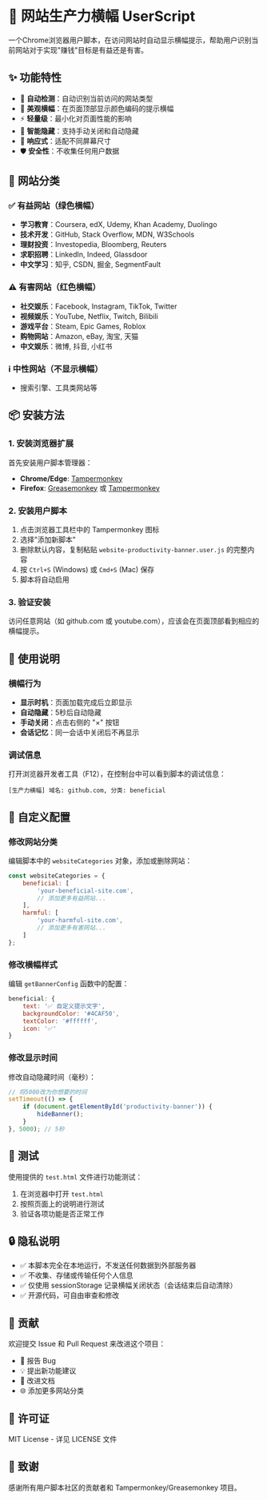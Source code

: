 # 🎯 网站生产力横幅 UserScript

一个Chrome浏览器用户脚本，在访问网站时自动显示横幅提示，帮助用户识别当前网站对于实现"赚钱"目标是有益还是有害。

## ✨ 功能特性

- 🚀 **自动检测**：自动识别当前访问的网站类型
- 🎨 **美观横幅**：在页面顶部显示颜色编码的提示横幅
- ⚡ **轻量级**：最小化对页面性能的影响
- 🔧 **智能隐藏**：支持手动关闭和自动隐藏
- 📱 **响应式**：适配不同屏幕尺寸
- 🛡️ **安全性**：不收集任何用户数据

## 🎯 网站分类

### ✅ 有益网站（绿色横幅）
- **学习教育**：Coursera, edX, Udemy, Khan Academy, Duolingo
- **技术开发**：GitHub, Stack Overflow, MDN, W3Schools
- **理财投资**：Investopedia, Bloomberg, Reuters
- **求职招聘**：LinkedIn, Indeed, Glassdoor
- **中文学习**：知乎, CSDN, 掘金, SegmentFault

### ⚠️ 有害网站（红色横幅）
- **社交娱乐**：Facebook, Instagram, TikTok, Twitter
- **视频娱乐**：YouTube, Netflix, Twitch, Bilibili
- **游戏平台**：Steam, Epic Games, Roblox
- **购物网站**：Amazon, eBay, 淘宝, 天猫
- **中文娱乐**：微博, 抖音, 小红书

### ℹ️ 中性网站（不显示横幅）
- 搜索引擎、工具类网站等

## 📦 安装方法

### 1. 安装浏览器扩展
首先安装用户脚本管理器：
- **Chrome/Edge**: [Tampermonkey](https://chrome.google.com/webstore/detail/tampermonkey/dhdgffkkebhmkfjojejmpbldmpobfkfo)
- **Firefox**: [Greasemonkey](https://addons.mozilla.org/en-US/firefox/addon/greasemonkey/) 或 [Tampermonkey](https://addons.mozilla.org/en-US/firefox/addon/tampermonkey/)

### 2. 安装用户脚本
1. 点击浏览器工具栏中的 Tampermonkey 图标
2. 选择"添加新脚本"
3. 删除默认内容，复制粘贴 `website-productivity-banner.user.js` 的完整内容
4. 按 `Ctrl+S` (Windows) 或 `Cmd+S` (Mac) 保存
5. 脚本将自动启用

### 3. 验证安装
访问任意网站（如 github.com 或 youtube.com），应该会在页面顶部看到相应的横幅提示。

## 🔧 使用说明

### 横幅行为
- **显示时机**：页面加载完成后立即显示
- **自动隐藏**：5秒后自动隐藏
- **手动关闭**：点击右侧的 "×" 按钮
- **会话记忆**：同一会话中关闭后不再显示

### 调试信息
打开浏览器开发者工具（F12），在控制台中可以看到脚本的调试信息：
```
[生产力横幅] 域名: github.com, 分类: beneficial
```

## 🎨 自定义配置

### 修改网站分类
编辑脚本中的 `websiteCategories` 对象，添加或删除网站：

```javascript
const websiteCategories = {
    beneficial: [
        'your-beneficial-site.com',
        // 添加更多有益网站...
    ],
    harmful: [
        'your-harmful-site.com',
        // 添加更多有害网站...
    ]
};
```

### 修改横幅样式
编辑 `getBannerConfig` 函数中的配置：

```javascript
beneficial: {
    text: '✅ 自定义提示文字',
    backgroundColor: '#4CAF50',
    textColor: '#ffffff',
    icon: '✅'
}
```

### 修改显示时间
修改自动隐藏时间（毫秒）：

```javascript
// 将5000改为你想要的时间
setTimeout(() => {
    if (document.getElementById('productivity-banner')) {
        hideBanner();
    }
}, 5000); // 5秒
```

## 🧪 测试

使用提供的 `test.html` 文件进行功能测试：

1. 在浏览器中打开 `test.html`
2. 按照页面上的说明进行测试
3. 验证各项功能是否正常工作

## 🔒 隐私说明

- ✅ 本脚本完全在本地运行，不发送任何数据到外部服务器
- ✅ 不收集、存储或传输任何个人信息
- ✅ 仅使用 sessionStorage 记录横幅关闭状态（会话结束后自动清除）
- ✅ 开源代码，可自由审查和修改

## 🤝 贡献

欢迎提交 Issue 和 Pull Request 来改进这个项目：

- 🐛 报告 Bug
- 💡 提出新功能建议
- 📝 改进文档
- 🌐 添加更多网站分类

## 📄 许可证

MIT License - 详见 LICENSE 文件

## 🙏 致谢

感谢所有用户脚本社区的贡献者和 Tampermonkey/Greasemonkey 项目。
